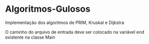 # Algoritmos-Gulosos
Implementação dos algoritmos de PRIM, Kruskal e Dijkstra

O caminho do arquivo de entrada deve ser colocado na variável end existente na classe Main
